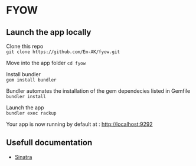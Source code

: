 FYOW
====

## Launch the app locally   
Clone this repo   
`git clone https://github.com/Em-AK/fyow.git`

Move into the app folder
`cd fyow`

Install bundler   
`gem install bundler`

Bundler automates the installation of the gem dependecies listed in Gemfile  
`bundler install`

Launch the app   
`bundler exec rackup`

Your app is now running by default at : [http://localhost:9292](http://localhost:9292)  

## Usefull documentation

* [Sinatra](http://www.sinatrarb.com/intro.html)
